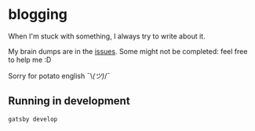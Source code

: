 # blogging

When I'm stuck with something, I always try to write about it.

My brain dumps are in the [issues][1]. Some might not be completed: feel free to help me :D

Sorry for potato english ¯\\_(ツ)_/¯

## Running in development

`gatsby develop`

[1]: https://github.com/nicolas-besnard/blogging/issues
